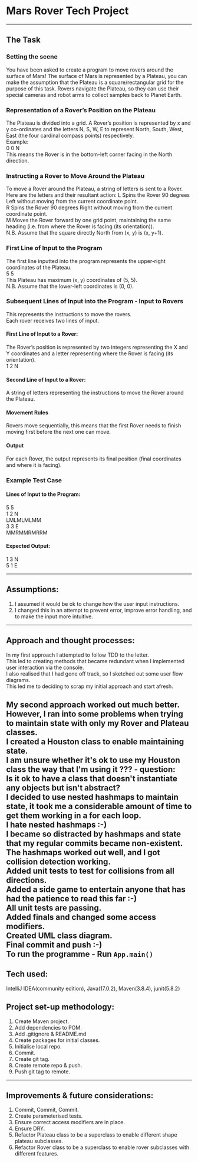 # Mars Rover Tech Project  
---
## The Task  

### Setting the scene  
You have been asked to create a program to move rovers around the surface of Mars!
The surface of Mars is represented by a Plateau, you can make the assumption that the Plateau is a square/rectangular grid for the purpose of
this task.
Rovers navigate the Plateau, so they can use their special cameras and robot arms to collect samples back to Planet Earth.  

### Representation of a Rover’s Position on the Plateau  
The Plateau is divided into a grid. A Rover’s position is represented by x and y co-ordinates and the letters N, S, W, E to represent North,
South, West, East (the four cardinal compass points) respectively.  
Example:  
0 0 N  
This means the Rover is in the bottom-left corner facing in the North direction.  

### Instructing a Rover to Move Around the Plateau  
To move a Rover around the Plateau, a string of letters is sent to a Rover.
Here are the letters and their resultant action:
L Spins the Rover 90 degrees Left without moving from the current coordinate point.    
R Spins the Rover 90 degrees Right without moving from the current coordinate point.    
M Moves the Rover forward by one grid point, maintaining the same heading (i.e. from where the Rover is facing (its orientation)).  
N.B. Assume that the square directly North from (x, y) is (x, y+1).  

### First Line of Input to the Program  
The first line inputted into the program represents the upper-right coordinates of the Plateau.  
5 5  
This Plateau has maximum (x, y) coordinates of (5, 5).  
N.B. Assume that the lower-left coordinates is (0, 0).  

### Subsequent Lines of Input into the Program - Input to Rovers  
This represents the instructions to move the rovers.  
Each rover receives two lines of input.  
#### First Line of Input to a Rover:
The Rover’s position is represented by two integers representing the X and Y coordinates and a letter representing where the Rover is facing (its orientation).  
1 2 N
#### Second Line of Input to a Rover:
A string of letters representing the instructions to move the Rover around the Plateau.
#### Movement Rules
Rovers move sequentially, this means that the first Rover needs to finish moving first before the next one can move.
#### Output
For each Rover, the output represents its final position (final coordinates and where it is facing).  

### Example Test Case
#### Lines of Input to the Program:  
5 5  
1 2 N  
LMLMLMLMM  
3 3 E  
MMRMMRMRRM  
#### Expected Output:  
1 3 N  
5 1 E  

---
## Assumptions:  
1. I assumed it would be ok to change how the user input instructions.
2. I changed this in an attempt to prevent error, improve error handling, and to make the input more intuitive.  
---
## Approach and thought processes:  
In my first approach I attempted to follow TDD to the letter.   
This led to creating methods that became redundant when I implemented user interaction via the console.  
I also realised that I had gone off track, so I sketched out some user flow diagrams.  
This led me to deciding to scrap my initial approach and start afresh.  

My second approach worked out much better.  
However, I ran into some problems when trying to maintain state with only my Rover and Plateau classes.  
I created a Houston class to enable maintaining state.  
I am unsure whether it's ok to use my Houston class the way that I'm using it ??? - question:  
**Is it ok to have a class that doesn't instantiate any objects but isn't abstract?**  
I decided to use nested hashmaps to maintain state, it took me a considerable amount of time to get them working in a for each loop.  
I hate nested hashmaps :-)  
I became so distracted by hashmaps and state that my regular commits became non-existent.  
The hashmaps worked out well, and I got collision detection working.  
Added unit tests to test for collisions from all directions.  
Added a side game to entertain anyone that has had the patience to read this far :-)  
All unit tests are passing.  
Added finals and changed some access modifiers.  
Created UML class diagram.  
Final commit and push :-)  
To run the programme - Run `App.main()`  
---

## Tech used:  
IntelliJ IDEA(community edition), Java(17.0.2), Maven(3.8.4), junit(5.8.2)  


## Project set-up methodology:  
1. Create Maven project.  
2. Add dependencies to POM.
3. Add .gitignore & README.md  
4. Create packages for initial classes.  
5. Initialise local repo.
6. Commit.
7. Create git tag.
8. Create remote repo & push.  
9. Push git tag to remote.  

---
## Improvements & future considerations:  
1. Commit, Commit, Commit.  
2. Create parameterised tests.
3. Ensure correct access modifiers are in place. 
4. Ensure DRY.  
5. Refactor Plateau class to be a superclass to enable different shape plateau subclasses.  
6. Refactor Rover class to be a superclass to enable rover subclasses with different features.
